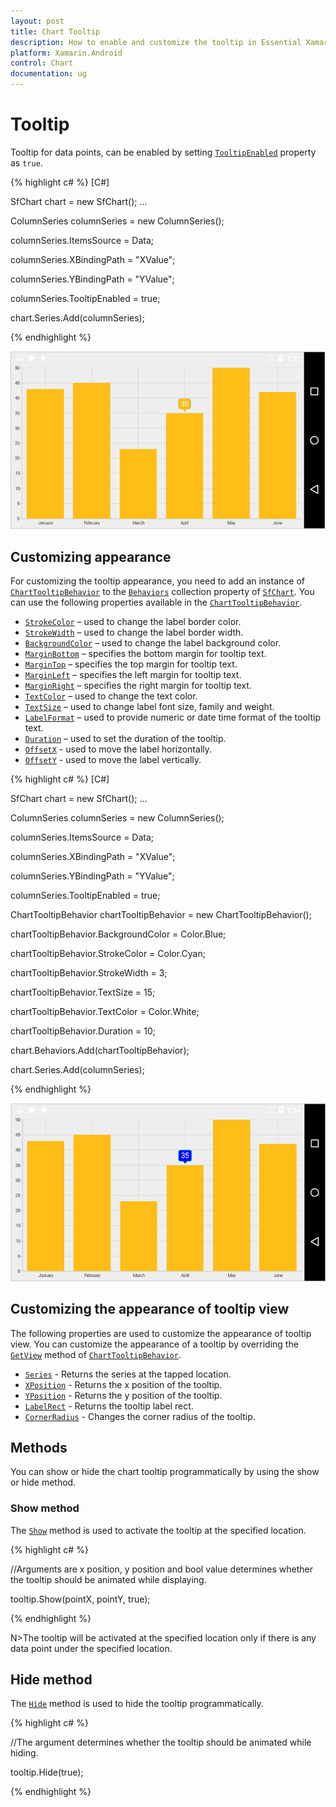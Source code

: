 ```yaml
---
layout: post
title: Chart Tooltip
description: How to enable and customize the tooltip in Essential Xamarin.Android Chart
platform: Xamarin.Android
control: Chart
documentation: ug
---
```


# Tooltip

Tooltip for data points, can be enabled by setting [`TooltipEnabled`](http://help.syncfusion.com/cr/cref_files/xamarin-android/Syncfusion.SfChart.Android~Com.Syncfusion.Charts.ChartSeries~TooltipEnabled.html) property as `true`.

{% highlight c# %} 
[C#]

SfChart chart = new SfChart();
...

ColumnSeries columnSeries = new ColumnSeries();

columnSeries.ItemsSource = Data;

columnSeries.XBindingPath = "XValue";

columnSeries.YBindingPath = "YValue";

columnSeries.TooltipEnabled = true;

chart.Series.Add(columnSeries);

{% endhighlight %}

![Tooltip support in Xamarin.Android Chart](tooltip_images/tooltip_img1.png)

## Customizing appearance

For customizing the tooltip appearance, you need to add an instance of [`ChartTooltipBehavior`](http://help.syncfusion.com/cr/cref_files/xamarin-android/Syncfusion.SfChart.Android~Com.Syncfusion.Charts.ChartTooltipBehavior.html) to the [`Behaviors`](https://help.syncfusion.com/cr/cref_files/xamarin-android/Syncfusion.SfChart.Android~Com.Syncfusion.Charts.ChartBehavior.html) collection property of [`SfChart`](http://help.syncfusion.com/cr/cref_files/xamarin-android/Syncfusion.SfChart.Android~Com.Syncfusion.Charts.SfChart.html). You can use the following properties available in the [`ChartTooltipBehavior`](https://help.syncfusion.com/cr/cref_files/xamarin-android/Syncfusion.SfChart.Android~Com.Syncfusion.Charts.ChartTooltipBehavior.html).

* [`StrokeColor`](http://help.syncfusion.com/cr/cref_files/xamarin-android/Syncfusion.SfChart.Android~Com.Syncfusion.Charts.ChartTooltipBehavior~StrokeColor.html) – used to change the label border color.
* [`StrokeWidth`](http://help.syncfusion.com/cr/cref_files/xamarin-android/Syncfusion.SfChart.Android~Com.Syncfusion.Charts.ChartTooltipBehavior~StrokeWidth.html) – used to change the label border width.
* [`BackgroundColor`](http://help.syncfusion.com/cr/cref_files/xamarin-android/Syncfusion.SfChart.Android~Com.Syncfusion.Charts.ChartTooltipBehavior~BackgroundColor.html) – used to change the label background color.
* [`MarginBottom`](http://help.syncfusion.com/cr/cref_files/xamarin-android/Syncfusion.SfChart.Android~Com.Syncfusion.Charts.ChartTooltipBehavior~MarginBottom.html) – specifies the bottom margin for tooltip text.
* [`MarginTop`](http://help.syncfusion.com/cr/cref_files/xamarin-android/Syncfusion.SfChart.Android~Com.Syncfusion.Charts.ChartTooltipBehavior~MarginTop.html) – specifies the top margin for tooltip text.
* [`MarginLeft`](http://help.syncfusion.com/cr/cref_files/xamarin-android/Syncfusion.SfChart.Android~Com.Syncfusion.Charts.ChartTooltipBehavior~MarginLeft.html) – specifies the left margin for tooltip text.
* [`MarginRight`](http://help.syncfusion.com/cr/cref_files/xamarin-android/Syncfusion.SfChart.Android~Com.Syncfusion.Charts.ChartTooltipBehavior~MarginRight.html) – specifies the right margin for tooltip text.
* [`TextColor`](http://help.syncfusion.com/cr/cref_files/xamarin-android/Syncfusion.SfChart.Android~Com.Syncfusion.Charts.ChartTooltipBehavior~TextColor.html) – used to change the text color.
* [`TextSize`](http://help.syncfusion.com/cr/cref_files/xamarin-android/Syncfusion.SfChart.Android~Com.Syncfusion.Charts.ChartTooltipBehavior~TextSize.html) – used to change label font size, family and weight.
* [`LabelFormat`](http://help.syncfusion.com/cr/cref_files/xamarin-android/Syncfusion.SfChart.Android~Com.Syncfusion.Charts.ChartTooltipBehavior~LabelFormat.html) – used to provide numeric or date time format of the tooltip text.
* [`Duration`](http://help.syncfusion.com/cr/cref_files/xamarin-android/Syncfusion.SfChart.Android~Com.Syncfusion.Charts.ChartTooltipBehavior~Duration.html) – used to set the duration of the tooltip.
* [`OffsetX`](http://help.syncfusion.com/cr/cref_files/xamarin-android/Syncfusion.SfChart.Android~Com.Syncfusion.Charts.ChartTooltipBehavior~OffsetX.html) - used to move the label horizontally.
* [`OffsetY`](http://help.syncfusion.com/cr/cref_files/xamarin-android/Syncfusion.SfChart.Android~Com.Syncfusion.Charts.ChartTooltipBehavior~OffsetY.html) - used to move the label vertically.

{% highlight c# %} 
[C#]

SfChart chart = new SfChart();
...

ColumnSeries columnSeries = new ColumnSeries();

columnSeries.ItemsSource = Data;

columnSeries.XBindingPath = "XValue";

columnSeries.YBindingPath = "YValue";

columnSeries.TooltipEnabled = true;

ChartTooltipBehavior chartTooltipBehavior = new ChartTooltipBehavior();

chartTooltipBehavior.BackgroundColor = Color.Blue;

chartTooltipBehavior.StrokeColor = Color.Cyan;

chartTooltipBehavior.StrokeWidth = 3;

chartTooltipBehavior.TextSize = 15;

chartTooltipBehavior.TextColor = Color.White;

chartTooltipBehavior.Duration = 10;

chart.Behaviors.Add(chartTooltipBehavior);

chart.Series.Add(columnSeries);

{% endhighlight %}

![Customizing the appearance of tooltip in Xamarin.Android Chart](tooltip_images/tooltip_img2.png)

## Customizing the appearance of tooltip view 

The following properties are used to customize the appearance of tooltip view. You can customize the appearance of a tooltip by overriding the [`GetView`](https://help.syncfusion.com/cr/cref_files/xamarin-android/Syncfusion.SfChart.Android~Com.Syncfusion.Charts.ChartTooltipBehavior~GetView.html) method of [`ChartTooltipBehavior`](https://help.syncfusion.com/cr/cref_files/xamarin-android/Syncfusion.SfChart.Android~Com.Syncfusion.Charts.ChartTooltipBehavior.html). 

* [`Series`](https://help.syncfusion.com/cr/cref_files/xamarin-android/Syncfusion.SfChart.Android~Com.Syncfusion.Charts.TooltipView~Series.html) - Returns the series at the tapped location.
* [`XPosition`](https://help.syncfusion.com/cr/cref_files/xamarin-android/Syncfusion.SfChart.Android~Com.Syncfusion.Charts.TooltipView~XPosition.html) - Returns the x position of the tooltip.
* [`YPosition`](https://help.syncfusion.com/cr/cref_files/xamarin-android/Syncfusion.SfChart.Android~Com.Syncfusion.Charts.TooltipView~YPosition.html) - Returns the y position of the tooltip.
* [`LabelRect`](https://help.syncfusion.com/cr/cref_files/xamarin-android/Syncfusion.SfChart.Android~Com.Syncfusion.Charts.TooltipView~LabelRect.html) - Returns the tooltip label rect.
* [`CornerRadius`](https://help.syncfusion.com/cr/cref_files/xamarin-android/Syncfusion.SfChart.Android~Com.Syncfusion.Charts.TooltipView~CornerRadius.html) - Changes the corner radius of the tooltip. 

## Methods

You can show or hide the chart tooltip programmatically by using the show or hide method. 

### Show method

The  [`Show`](https://help.syncfusion.com/cr/cref_files/xamarin-android/Syncfusion.SfChart.Android~Com.Syncfusion.Charts.ChartTooltipBehavior~Show.html) method is used to activate the tooltip at the specified location.

{% highlight c# %}


//Arguments are x position, y position and bool value determines whether the tooltip should be animated while displaying.
	
tooltip.Show(pointX, pointY, true);

{% endhighlight %}


N>The tooltip will be activated at the specified location only if there is any data point under the specified location.

## Hide method

The  [`Hide`](https://help.syncfusion.com/cr/cref_files/xamarin-android/Syncfusion.SfChart.Android~Com.Syncfusion.Charts.ChartTooltipBehavior~Hide.html)  method is used to hide the tooltip programmatically.

{% highlight c# %}

//The argument determines whether the tooltip should be animated while hiding.

tooltip.Hide(true);

{% endhighlight %}
